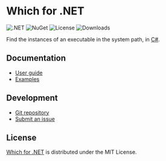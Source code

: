 # Which for .NET
![.NET](https://badgen.net/badge/.net/%3E%3D8.0/green) ![NuGet](https://badgen.net/nuget/v/Belin.Which) ![License](https://badgen.net/badge/license/MIT/blue) ![Downloads](https://badgen.net/nuget/dt/Belin.Which)

Find the instances of an executable in the system path, in [C#](https://learn.microsoft.com/en-us/dotnet/csharp).

## Documentation
- [User guide](https://github.com/cedx/which.net/wiki)
- [Examples](https://github.com/cedx/which.net/tree/main/example)

## Development
- [Git repository](https://github.com/cedx/which.net)
- [Submit an issue](https://github.com/cedx/which.net/issues)

## License
[Which for .NET](https://github.com/cedx/which.net) is distributed under the MIT License.
